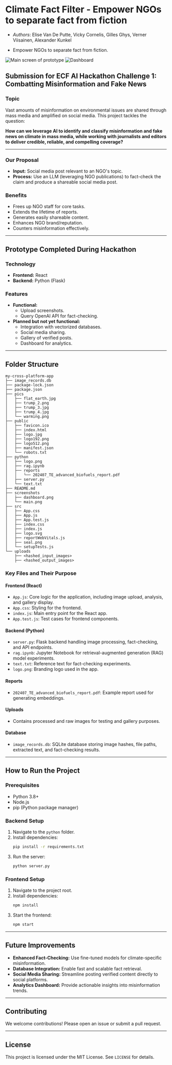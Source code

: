 # Climate Fact Filter - Empower NGOs to separate fact from fiction

- *Authors*: Elise Van De Putte, Vicky Cornelis, Gilles Ghys, Verner Viisainen, Alexander Kunkel

- Empower NGOs to separate fact from fiction.

![Main screen of prototype](/screenshots/main.png?raw=true)
![Dashboard](/screenshots/dashboard.png?raw=true)

## Submission for ECF AI Hackathon Challenge 1: Combatting Misinformation and Fake News

### Topic
Vast amounts of misinformation on environmental issues are shared through mass media and amplified on social media. This project tackles the question:

**How can we leverage AI to identify and classify misinformation and fake news on climate in mass media, while working with journalists and editors to deliver credible, reliable, and compelling coverage?**

---

### Our Proposal
- **Input:** Social media post relevant to an NGO's topic.
- **Process:** Use an LLM (leveraging NGO publications) to fact-check the claim and produce a shareable social media post.

### Benefits
- Frees up NGO staff for core tasks.
- Extends the lifetime of reports.
- Generates easily shareable content.
- Enhances NGO brand/reputation.
- Counters misinformation effectively.

---

## Prototype Completed During Hackathon

### Technology
- **Frontend:** React
- **Backend:** Python (Flask)

### Features
- **Functional:**
  - Upload screenshots.
  - Query OpenAI API for fact-checking.
- **Planned but not yet functional:**
  - Integration with vectorized databases.
  - Social media sharing.
  - Gallery of verified posts.
  - Dashboard for analytics.

---

## Folder Structure

```plaintext
my-cross-platform-app
├── image_records.db
├── package-lock.json
├── package.json
├── pics
│   ├── flat_earth.jpg
│   ├── trump_2.png
│   ├── trump_3.jpg
│   ├── trump_4.jpg
│   └── warming.png
├── public
│   ├── favicon.ico
│   ├── index.html
│   ├── logo.jpg
│   ├── logo192.png
│   ├── logo512.png
│   ├── manifest.json
│   └── robots.txt
├── python
│   ├── logo.png
│   ├── rag.ipynb
│   ├── reports
│   │   └── 202407_TE_advanced_biofuels_report.pdf
│   ├── server.py
│   └── text.txt
├── README.md
├── screenshots
│   ├── dashboard.png
│   └── main.png
├── src
│   ├── App.css
│   ├── App.js
│   ├── App.test.js
│   ├── index.css
│   ├── index.js
│   ├── logo.svg
│   ├── reportWebVitals.js
│   ├── seal.png
│   └── setupTests.js
└── uploads
    ├── <hashed_input_images>
    ├── <hashed_output_images>
```

### Key Files and Their Purpose

#### **Frontend (React)**
- `App.js`: Core logic for the application, including image upload, analysis, and gallery display.
- `App.css`: Styling for the frontend.
- `index.js`: Main entry point for the React app.
- `App.test.js`: Test cases for frontend components.

#### **Backend (Python)**
- `server.py`: Flask backend handling image processing, fact-checking, and API endpoints.
- `rag.ipynb`: Jupyter Notebook for retrieval-augmented generation (RAG) model experiments.
- `text.txt`: Reference text for fact-checking experiments.
- `logo.png`: Branding logo used in the app.

#### **Reports**
- `202407_TE_advanced_biofuels_report.pdf`: Example report used for generating embeddings.

#### **Uploads**
- Contains processed and raw images for testing and gallery purposes.

#### **Database**
- `image_records.db`: SQLite database storing image hashes, file paths, extracted text, and fact-checking results.

---

## How to Run the Project

### Prerequisites
- Python 3.8+
- Node.js
- pip (Python package manager)

### Backend Setup
1. Navigate to the `python` folder.
2. Install dependencies:
   ```bash
   pip install -r requirements.txt
   ```
3. Run the server:
   ```bash
   python server.py
   ```

### Frontend Setup
1. Navigate to the project root.
2. Install dependencies:
   ```bash
   npm install
   ```
3. Start the frontend:
   ```bash
   npm start
   ```

---

## Future Improvements
- **Enhanced Fact-Checking:** Use fine-tuned models for climate-specific misinformation.
- **Database Integration:** Enable fast and scalable fact retrieval.
- **Social Media Sharing:** Streamline posting verified content directly to social platforms.
- **Analytics Dashboard:** Provide actionable insights into misinformation trends.

---

## Contributing
We welcome contributions! Please open an issue or submit a pull request.

---

## License
This project is licensed under the MIT License. See `LICENSE` for details.

